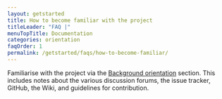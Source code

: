 ```yaml
---
layout: getstarted
title: How to become familiar with the project
titleLeader: "FAQ |"
menuTopTitle: Documentation
categories: orientation
faqOrder: 1
permalink: /getstarted/faqs/how-to-become-familiar/
---
```


Familiarise with the project via the [Background orientation](/getstarted/gsinfo) section.
This includes notes about the various discussion forums, the issue tracker, GitHub, the Wiki, and guidelines for contribution.
